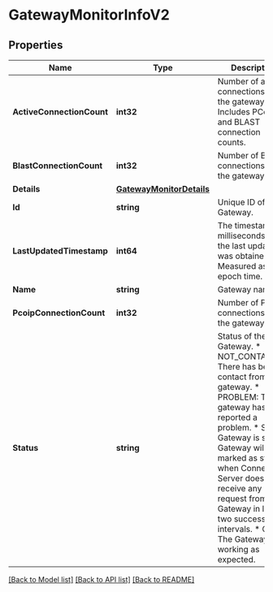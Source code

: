 # GatewayMonitorInfoV2

## Properties

Name | Type | Description | Notes
------------ | ------------- | ------------- | -------------
**ActiveConnectionCount** | **int32** | Number of active connections for the gateway. Includes PCoIP and BLAST connection counts. | [optional] 
**BlastConnectionCount** | **int32** | Number of BLAST connections for the gateway. | [optional] 
**Details** | [**GatewayMonitorDetails**](GatewayMonitorDetails.md) |  | 
**Id** | **string** | Unique ID of the Gateway. | 
**LastUpdatedTimestamp** | **int64** | The timestamp in milliseconds when the last update was obtained. Measured as epoch time. | [optional] 
**Name** | **string** | Gateway name. | 
**PcoipConnectionCount** | **int32** | Number of PCoIP connections for the gateway. | [optional] 
**Status** | **string** | Status of the Gateway. * NOT_CONTACTED: There has been no contact from the gateway. * PROBLEM: The gateway has reported a problem. * STALE: Gateway is stale. Gateway will be marked as stale when Connection Server does not receive any request from the Gateway in last two successive intervals. * OK: The Gateway is working as expected. | 

[[Back to Model list]](../README.md#documentation-for-models) [[Back to API list]](../README.md#documentation-for-api-endpoints) [[Back to README]](../README.md)


